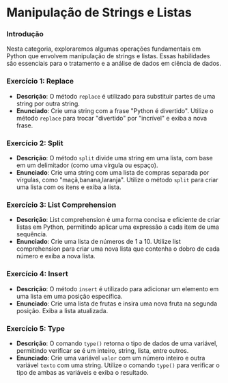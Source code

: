 # Manipulação de Strings e Listas

### Introdução
Nesta categoria, exploraremos algumas operações fundamentais em Python que envolvem manipulação de strings e listas. Essas habilidades são essenciais para o tratamento e a análise de dados em ciência de dados.

### Exercício 1: Replace
- **Descrição**: O método `replace` é utilizado para substituir partes de uma string por outra string.
- **Enunciado**: Crie uma string com a frase "Python é divertido". Utilize o método `replace` para trocar "divertido" por "incrível" e exiba a nova frase.

### Exercício 2: Split
- **Descrição**: O método `split` divide uma string em uma lista, com base em um delimitador (como uma vírgula ou espaço).
- **Enunciado**: Crie uma string com uma lista de compras separada por vírgulas, como "maçã,banana,laranja". Utilize o método `split` para criar uma lista com os itens e exiba a lista.

### Exercício 3: List Comprehension
- **Descrição**: List comprehension é uma forma concisa e eficiente de criar listas em Python, permitindo aplicar uma expressão a cada item de uma sequência.
- **Enunciado**: Crie uma lista de números de 1 a 10. Utilize list comprehension para criar uma nova lista que contenha o dobro de cada número e exiba a nova lista.

### Exercício 4: Insert
- **Descrição**: O método `insert` é utilizado para adicionar um elemento em uma lista em uma posição específica.
- **Enunciado**: Crie uma lista de frutas e insira uma nova fruta na segunda posição. Exiba a lista atualizada.

### Exercício 5: Type
- **Descrição**: O comando `type()` retorna o tipo de dados de uma variável, permitindo verificar se é um inteiro, string, lista, entre outros.
- **Enunciado**: Crie uma variável `valor` com um número inteiro e outra variável `texto` com uma string. Utilize o comando `type()` para verificar o tipo de ambas as variáveis e exiba o resultado.
